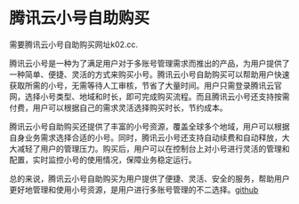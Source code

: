 # 腾讯云小号自助购买

需要腾讯云小号自助购买网址k02.cc. 

腾讯云小号是一种为了满足用户对于多账号管理需求而推出的产品，为用户提供了一种简单、便捷、灵活的方式来购买小号。腾讯云小号自助购买可以帮助用户快速获取所需的小号，无需等待人工审核，节省了大量时间。用户只需登录腾讯云官网，选择小号类型、地域和时长，即可完成购买流程。而且腾讯云小号还支持按需付费，用户可以根据自己的需求灵活选择购买时长，节约成本。

腾讯云小号自助购买还提供了丰富的小号资源，覆盖全球多个地域，用户可以根据自身业务需求选择合适的小号。同时，腾讯云小号还支持自动续费和自动释放，大大减轻了用户的管理压力。购买后，用户可以在控制台上对小号进行灵活的管理和配置，实时监控小号的使用情况，保障业务稳定运行。

总的来说，腾讯云小号自助购买为用户提供了便捷、灵活、安全的服务，帮助用户更好地管理和使用小号资源，是用户进行多账号管理的不二选择。[github](https://github.com)
